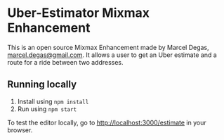 # Uber-Estimator Mixmax Enhancement

This is an open source Mixmax Enhancement made by Marcel Degas, marcel.degas@gmail.com.  It allows a user to get an Uber estimate and a route for a ride between two addresses.

## Running locally

1. Install using `npm install`
2. Run using `npm start`


To test the editor locally, go to <http://localhost:3000/estimate> in your browser.
